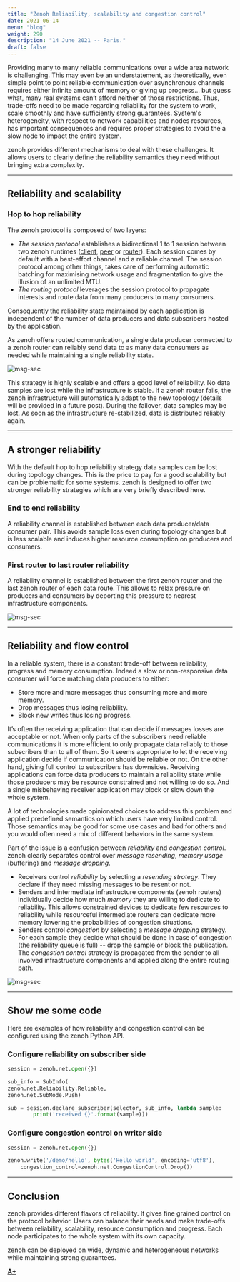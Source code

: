 ```yaml
---
title: "Zenoh Reliability, scalability and congestion control"
date: 2021-06-14
menu: "blog"
weight: 290
description: "14 June 2021 -- Paris."
draft: false
---
```


Providing many to many reliable communications  over a wide area network is challenging. This may even be an understatement, as theoretically,  even simple point to point reliable communication over asynchronous channels requires either infinite amount of memory or giving up progress… but guess what, many real systems can’t afford neither of those restrictions. Thus, trade-offs need to be made regarding reliability for the system to work, scale smoothly and have sufficiently strong guarantees. System's heterogeneity, with respect to network capabilities and nodes resources,  has important consequences and requires proper strategies to avoid the a slow node to impact the entire system.

zenoh provides different mechanisms to deal with these challenges. It allows users to clearly define the reliability semantics they need without bringing extra complexity. 

-------
## Reliability and scalability
### Hop to hop reliability
The zenoh protocol is composed of two layers: 
- *The session protocol* establishes a bidirectional 1 to 1 session between two zenoh runtimes ([client](../../docs/getting-started/key-concepts/#client), [peer](../../docs/getting-started/key-concepts/#peer) or [router](../../docs/getting-started/key-concepts/#router)). Each session comes by default with a best-effort channel and a reliable channel. The session protocol among other things, takes care of performing automatic batching for maximising network usage and fragmentation to give the illusion of an unlimited MTU. 
- *The routing protocol* leverages the session protocol to propagate interests and route data from many producers to many consumers.

Consequently the reliability state maintained by each application is independent of the number of data producers and data subscribers hosted by the application.

As zenoh offers routed communication, a single data producer connected to a zenoh router can reliably send data to as many data consumers as needed while maintaining a single reliability state.

![msg-sec](../../img/blog-zenoh-reliability/zenoh-reliability-and-scalability.png)

This strategy is highly scalable and offers a good level of reliability. No data samples are lost while the infrastructure is stable. If a zenoh router fails, the zenoh infrastructure will automatically adapt to the new topology (details will be provided in a future post). During the failover, data samples may be lost. As soon as the infrastructure re-stabilized, data is distributed reliably again.

-------
## A stronger reliability
With the default hop to hop reliability strategy data samples can be lost during topology changes. This is the price to pay for a good scalability but can be problematic for some systems. zenoh is designed to offer two stronger reliability strategies which are very briefly described here.

### End to end reliability
A reliability channel is established between each data producer/data consumer pair. This avoids sample loss even during topology changes but is less scalable and induces higher resource consumption on producers and consumers.

### First router to last router reliability
A reliability channel is established between the first zenoh router and the last zenoh router of each data route. This allows to relax pressure on producers and consumers by deporting this pressure to nearest infrastructure components.

![msg-sec](../../img/blog-zenoh-reliability/zenoh-strong-reliability.png)

-------
## Reliability and flow control
In a reliable system, there is a constant trade-off between reliability, progress and memory consumption. Indeed a slow or non-responsive data consumer will force matching data producers to either:
- Store more and more messages thus consuming more and more memory.
- Drop messages thus losing reliability.
- Block new writes thus losing progress.

It’s often the receiving application that can decide if messages losses are acceptable or not. When only parts of the subscribers need reliable communications it is more efficient to only propagate data reliably to those subscribers than to all of them. So it seems appropriate to let the receiving application decide if communication should be reliable or not. On the other hand, giving full control to subscribers has downsides. Receiving applications can force data producers to maintain a reliability state while those producers may be resource constrained and not willing to do so. And a single misbehaving receiver application may block or slow down the whole system.

A lot of technologies made opinionated choices to address this problem and applied predefined semantics on which users have very limited control. Those semantics may be good for some use cases and bad for others and you would often need a mix of different behaviors in the same system.

Part of the issue is a confusion between *reliability* and *congestion control*. zenoh clearly separates control over *message resending*, *memory usage* (buffering) and *message dropping*.
- Receivers control *reliability* by selecting a *resending strategy*. They declare if they need missing messages to be resent or not.
- Senders and intermediate infrastructure components (zenoh routers) individually decide how much *memory* they are willing to dedicate to reliability. This allows constrained devices to dedicate few resources to reliability while resourceful intermediate routers can dedicate more memory lowering the probabilities of congestion situations.
- Senders control *congestion* by selecting a *message dropping* strategy. For each sample they decide what should be done in case of congestion (the reliability queue is full) -- drop the sample or block the publication. The *congestion control* strategy is propagated from the sender to all involved infrastructure components and applied along the entire routing path.

![msg-sec](../../img/blog-zenoh-reliability/zenoh-reliability-and-flow-control.png)

-------
## Show me some code

Here are examples of how reliability and congestion control can be configured using the zenoh Python API.

### Configure reliability on subscriber side
```python
session = zenoh.net.open({})

sub_info = SubInfo(
zenoh.net.Reliability.Reliable, 
zenoh.net.SubMode.Push)

sub = session.declare_subscriber(selector, sub_info, lambda sample: 
		print('received {}'.format(sample)))
```

### Configure congestion control on writer side
```python
session = zenoh.net.open({})

zenoh.write('/demo/hello', bytes('Hello world', encoding='utf8'),
	congestion_control=zenoh.net.CongestionControl.Drop())
```

-------
## Conclusion
zenoh provides different flavors of reliability. It gives fine grained control on the protocol behavior. Users can balance their needs and make trade-offs between reliability, scalability, resource consumption and progress. Each node participates to the whole system with its own capacity. 

zenoh can be deployed on wide, dynamic and heterogeneous networks while maintaining strong guarantees.

[**A+**](https://github.com/OlivierHecart)